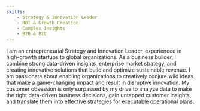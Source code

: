 ```yaml
---
skills:
    - Strategy & Innovation Leader
    - ROI & Growth Creation
    - Complex Insights
    - B2B & B2C
---
```

I am an entrepreneurial Strategy and Innovation Leader,
experienced in high-growth startups to global organizations. As
a business builder, I combine strong data-driven insights,
enterprise market strategy, and creating innovative solutions
that build and optimize sustainable revenue. I am passionate
about enabling organizations to creatively conjure wild ideas
that make a game-changing impact and result in disruptive
innovation. My customer obsession is only surpassed by my drive
to analyze data to make the right data-driven business
decisions, gain untapped customer insights, and translate them
into effective strategies for executable operational plans.
